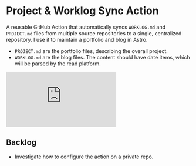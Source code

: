 # Project & Worklog Sync Action

A reusable GitHub Action that automatically syncs `WORKLOG.md` and `PROJECT.md` files from multiple source repositories to a single, centralized repository. 
I use it to maintain a portfolio and blog in Astro. 

- `PROJECT.md` are the portfolio files, describing the overall project. 
- `WORKLOG.md` are the blog files. The content should have date items, which will be parsed by the read platform.


![README](https://github.com/EnzoReyes11/worklog-action/blob/main/README.md)


## Backlog

- Investigate how to configure the action on a private repo.




